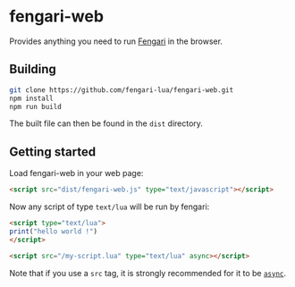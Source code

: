 # fengari-web

Provides anything you need to run [Fengari](https://github.com/fengari-lua/fengari) in the browser.

## Building

```bash
git clone https://github.com/fengari-lua/fengari-web.git
npm install
npm run build
```

The built file can then be found in the `dist` directory.


## Getting started

Load fengari-web in your web page:

```html
<script src="dist/fengari-web.js" type="text/javascript"></script>
```

Now any script of type `text/lua` will be run by fengari:

```html
<script type="text/lua">
print("hello world !")
</script>

<script src="/my-script.lua" type="text/lua" async></script>
```

Note that if you use a `src` tag, it is strongly recommended for it to be [`async`](https://developer.mozilla.org/en-US/docs/Web/HTML/Element/script#attr-async).
